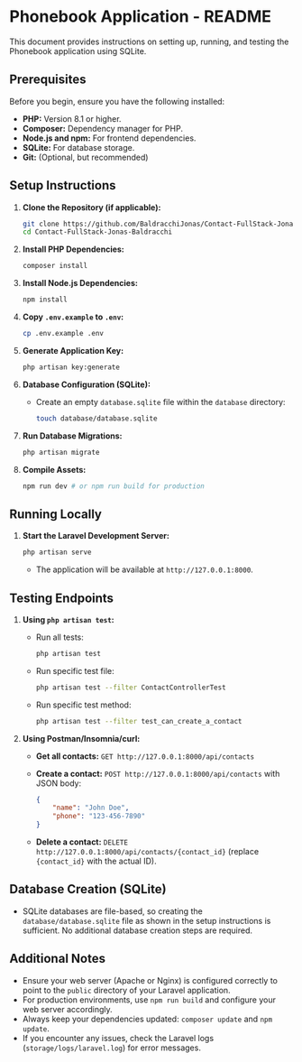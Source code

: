 # Phonebook Application - README

This document provides instructions on setting up, running, and testing the Phonebook application using SQLite.

## Prerequisites

Before you begin, ensure you have the following installed:

* **PHP:** Version 8.1 or higher.
* **Composer:** Dependency manager for PHP.
* **Node.js and npm:** For frontend dependencies.
* **SQLite:** For database storage.
* **Git:** (Optional, but recommended)

## Setup Instructions

1.  **Clone the Repository (if applicable):**

    ```bash
    git clone https://github.com/BaldracchiJonas/Contact-FullStack-Jonas-Baldracchi
    cd Contact-FullStack-Jonas-Baldracchi
    ```

2.  **Install PHP Dependencies:**

    ```bash
    composer install
    ```

3.  **Install Node.js Dependencies:**

    ```bash
    npm install
    ```

4.  **Copy `.env.example` to `.env`:**

    ```bash
    cp .env.example .env
    ```

5.  **Generate Application Key:**

    ```bash
    php artisan key:generate
    ```

6.  **Database Configuration (SQLite):**

    * Create an empty `database.sqlite` file within the `database` directory:

        ```bash
        touch database/database.sqlite
        ```

7.  **Run Database Migrations:**

    ```bash
    php artisan migrate
    ```

8.  **Compile Assets:**

    ```bash
    npm run dev # or npm run build for production
    ```

## Running Locally

1.  **Start the Laravel Development Server:**

    ```bash
    php artisan serve
    ```

    * The application will be available at `http://127.0.0.1:8000`.

## Testing Endpoints

1.  **Using `php artisan test`:**

    * Run all tests:

        ```bash
        php artisan test
        ```

    * Run specific test file:

        ```bash
        php artisan test --filter ContactControllerTest
        ```

    * Run specific test method:

        ```bash
        php artisan test --filter test_can_create_a_contact
        ```

2.  **Using Postman/Insomnia/curl:**

    * **Get all contacts:** `GET http://127.0.0.1:8000/api/contacts`
    * **Create a contact:** `POST http://127.0.0.1:8000/api/contacts` with JSON body:

        ```json
        {
            "name": "John Doe",
            "phone": "123-456-7890"
        }
        ```

    * **Delete a contact:** `DELETE http://127.0.0.1:8000/api/contacts/{contact_id}` (replace `{contact_id}` with the actual ID).

## Database Creation (SQLite)

* SQLite databases are file-based, so creating the `database/database.sqlite` file as shown in the setup instructions is sufficient. No additional database creation steps are required.

## Additional Notes

* Ensure your web server (Apache or Nginx) is configured correctly to point to the `public` directory of your Laravel application.
* For production environments, use `npm run build` and configure your web server accordingly.
* Always keep your dependencies updated: `composer update` and `npm update`.
* If you encounter any issues, check the Laravel logs (`storage/logs/laravel.log`) for error messages.
